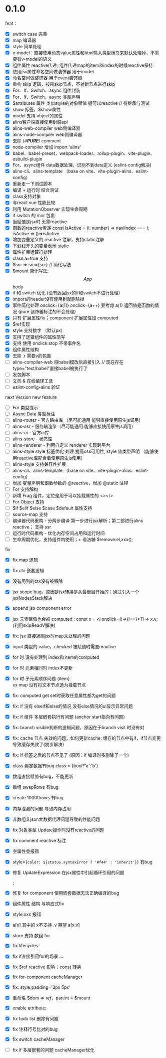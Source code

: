 <!--
 * @Author: chenzhongsheng
 * @Date: 2022-11-05 12:19:34
 * @Description: Coding something
 * @LastEditors: Please set LastEditors
 * @LastEditTime: 2023-08-30 09:42:07
-->

# 0.1.0

feat：

- [x] switch case 完善
- [x] map 编译器
- [x] style 简单处理
- [x] v-model：直接使用动态value属性和html输入类型标签来默认处理掉，不需要有v-model的语义
- [x] 组件属性 reactive传递; 组件传递map的item和index的时候reactive保持
- [x] 使用jsx属性命名空间做装饰器 用于model
- [x] 命名空间做装饰器 用于event装饰器
- [x] 重构 skip 逻辑，按需skip节点，不对新节点进行skip
- [x] For、If、Switch、async 组件封装
- [x] For、If、Switch、async 类型声明
- [x] $attributes 属性 类似style的对象赋值 键可以reactive // 待继承与测试
- [x] show 标签，$show属性
- [x] model 支持 object的属性
- [x] alins客户端直接使用封装api
- [x] alins-web-compiler web侧编译器
- [x] alins-node-compiler web侧编译器
- [x] 去除 /*#__PURE__*/ comment
- [x] node-compiler 增加 import 'alins'
- [x] babel、babel-preset，webpack-loader、rollup-plugin、vite-plugin、esbuild-plugin
- [x] For、async组件 data数据处理，识别不到data定义 (eslint-config解决)
- [x] alins-cli、alins-template （base on vite、vite-plugin-alins、eslint-config）
- [x] 重新走一下测试脚本
- [x] 编译 + 运行时 结合测试
- [x] class支持对象
- [x] 与react vue 性能比较
- [x] 利用 MutationObserver 实现生命周期
- [x] if switch 的 mnr 包裹
- [x] 当赋值是jsx时 无需reactive
- [x] 函数的reactive传递 const isActive = (i: number) => naviIndex === i; isActive => ()=>isActive
- [x] 增加变量定义的 reactive 注解，支持static注解
- [x] 下划线开头的变量表示 static
- [x] 属性扩展运算符处理
- [x] class:a=true 支持
- [x] $src => src={src} // 简化写法
- [x] $mount 简化写法; $$App $$body
- [x] if 和 switch 优化 (没有返回jsx的if和switch不进行处理)
- [x] import的header没有使用到就删除掉
- [x] 事件简化处理 onclick={a(1)} onclick={a++} 要考虑 a(1) 返回值是函数的情况 (pure 装饰器标注的不会处理)
- [x] 只有 扩展属性fix；component 扩展属性加 computed
- [x] $ref实现
- [x] style 支持数字 （默认px）
- [x] 支持了逻辑组件的属性简写 
- [x] 支持 使用 onclick:stop 不带事件名
- [x] 组件属性结构
- [x] 去除 .r 需要v的包裹
- [ ] alins-compiler-web 将babel模改后直接引入 // 现在存在type="text/babel"直接babel被执行了
- [ ] 发包脚本
- [ ] 文档 & 在线编译工具
- [ ] eslint-config-alins 验证

next Version new feature

- [ ] For 类型提示
- [ ] Async Data 类型标注
- [ ] alins-router - 官方路由库 （尽可能通用 能够直接使用原生js调用）
- [ ] alins-ssr - 服务端渲染（尽可能通用 能够直接使用原生js调用）
- [ ] alins-ui - 官方ui库
- [ ] alins-store - 状态库
- [ ] alins-renderer - 利用自定义 renderer 实现跨平台
- [ ] alins-style style 标签优化 处理 提高css可用性, style 值类型声明 （能够使用reactive库配合着使用原生js使用）
- [ ] alins-style 支持兼容性扩展
- [ ] alins-cli、alins-template （base on vite、vite-plugin-alins、eslint-config）
- [ ] 增加 变量声明和函数参数的 @reactive，增加 @static 注释
- [ ] For 支持解构
- [ ] 新增 Frag 组件，定位是用于可以挂载属性的 <></>
- [ ] For Object 支持
- [ ] $if $elif $else $case $default 属性支持
- [ ] source-map 支持
- [ ] 编译器代码重构 - 分两步编译 第一步进行jsx解析；第二部进行alins reactive； 支持 ssr
- [ ] 运行时代码重构 - 优化内存空间占用和运行时间
- [ ] 生命周期优化，支持组件内使用；+ 语法糖 $remove:el,xxx();

fix

- [x] fix map 逻辑
- [x] fix ctx 嵌套逻辑
- [x] 没有用到的ctx没有被移除
- [x] jsx scope bug，原因是jsx转换是从最里层开始的；通过引入一个jsxNodesStack解决
- [x] append jsx component error
- [x] jsx 元素赋值也会被 computed : const x = <i onclick=()=>{i++}>11</i> => x.v; (利用skipReadV解决)
- [x] fix: jsx 直接返回jsx时map未处理的问题
- [x] input 类型的 value，checked 被赋值时需要reactive
- [x] for 时 没有处理到 index和 item的computed
- [x] for 时 元素相同时 index不更新
- [x] for 时 子元素顺序问题 <for><span>{item}</span><br/>xx</for> map 没有将文本节点选为挂载节点
- [x] fix: computed get set时获取任意属性都为get的问题
- [x] fix: if 没有 elseif和else的情况 没有else情况的ui显示异常问题
- [x] fix: if 组件 多层嵌套执行有问题 (anchor start指向有问题)
- [x] fix: branch visible判断的逻辑问题，原因在于branch visit 时没有对
- [x] fix: cache 节点 失效的问题，如何更新cache: 缓存的节点中有if，if节点变更导致缓存失效了(初步解决)
- [x] fix: If 标签之后的节点不见了 (原因：if 编译时多删除了一个)
- [x] class 绑定数据有bug class = {bool?'a':'b'}
- [x] 数组直接赋值有bug，不能更新
- [x] 数组 swapRows 有bug
- [x] create 10000rows 有bug
- [x] 内存泄漏的问题 导致内存占用
- [x] 非数组非json大数据代理问题导致的性能问题 
- [x] fix 对象类型 Update操作时没有reactive的问题
- [x] fix comment reactive 标注
- [x] 空属性会报错
- [x] style={`color: ${status.syntaxError ? '#f44' : 'inherit'}`} 有bug
- [x] 修复 UpdateExpression 在jsx属性中引起循环引用的问题  <div  a={a++}></div>;
- [x] 修复 for component 使用嵌套数据无法正确编译的bug 
- [x] 组件属性 结构 与响应式fix
- [x] style:xxx 报错
- [x] a[x] 其中的 x不支持 .v 期望 a[x.v]
- [x] store 支持 数组 for
- [x] fix lifecycles
- [x] fix if直接引用for的场景 <If><For>...</For></If>
- [x] fix $ref reactive 影响；const 转换
- [x] fix for-component cacheManager 
- [x] fix: style:padding='3px 5px'
- [x] 重命名 $dom => $ref，$parent = $mount
- [x] enable attribute;
- [x] fix todo list 删除有问题
- [x] fix 注释行号比对的bug 
- [x] fix switch cacheManager
- [ ] fix if 多层嵌套的问题 cacheManager优化







<!-- ## TodoList

- [ ] comp.for(Comp)((item, index)=>[prop({...item})]) // ts 报错
- [ ] comp.for(Comp)((item, index)=>[prop({item})]) // 当item是一个object时不支持
- [ ] IReactWrap 作为默认 ts 类型
- [ ] .box-back,.box-close, ['&:hover'] 没有两个都分配到
- [ ] IReactWrap 类型推倒
- [ ] right: $`${() => isMin.value ? 0 : 500}`, 不支持
- [ ] div 方法 参数传 dom元素会报错
- [x] 修复 comp.for 必须要带参数的bug
- [x] fix: .show(() => list.length > 0) (webos input-item 中)
        div.show(Hint.enabled)(
            style.color('#777').marginTop(5),
            span.show(() => !!Hint.text.value)(text($`Hint: ${Hint.text}`)),
            div(
                span.show(() => Hint.list.length > 0)('options:'),
                span.for(Hint.list)(item => [
                    style.marginRight(20),
                    text(item)
                ])
            )
        ),
- [x] feat: list = [] 之后内存没有被回收
- [x] fix: 顺序问题 div(a('web-os'), ' made by ', a('theajack'))


- [x] fix: 
        const result = !!name ? (info.filter(item => item.commandName === name) || []) : info;
        div.for(result) 会引起报错


feat: emment 使用函数或特殊标记控制 默认字符串和数字 使用 text逻辑
feat: css 动画 规则

feat: for 大列表性能优化 考虑使用memo + shallowProxy

feat: 原子样式 组合样式 扩充
feat: 状态管理
feat: 路由
feat: ui组件
feat: comment and jsbox 英文版本 -->